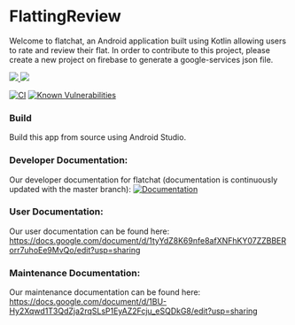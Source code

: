 # FlattingReview
Welcome to flatchat, an Android application built using Kotlin allowing users to rate and review their flat.
In order to contribute to this project, please create a new project on firebase to generate a google-services json file. 

<a href="https://codecov.io/gh/FlatChat/FlattingReview">
  <img src="https://codecov.io/gh/FlatChat/FlattingReview/branch/master/graph/badge.svg" />
</a>
<a href="https://www.codacy.com/gh/FlatChat/FlattingReview?utm_source=github.com&amp;utm_medium=referral&amp;utm_content=FlatChat/FlattingReview&amp;utm_campaign=Badge_Grade"><img src="https://app.codacy.com/project/badge/Grade/0da3fde3c08d471ea7ff7d5dfb1cc38c"/></a>
 
[![CI](https://github.com/FlatChat/FlattingReview/workflows/CI/badge.svg)](https://github.com/FlatChat/FlattingReview/actions)
<a href="https://snyk.io/test/github/FlatChat/FlattingReview?targetFile=app/build.gradle"><img src="https://snyk.io/test/github/FlatChat/FlattingReview/badge.svg?targetFile=app/build.gradle" alt="Known Vulnerabilities" data-canonical-src="https://snyk.io/test/github/FlatChat/FlattingReview?targetFile=app/build.gradle" style="max-width:100%;"></a>

### Build
Build this app from source using Android Studio.

### Developer Documentation:
Our developer documentation for flatchat (documentation is continuously updated with the master branch):
[![Documentation](https://github.com/FlatChat/FlattingReview/workflows/Documentation/badge.svg)](https://flatchat.github.io/FlattingReview/docs/app/index.html)

### User Documentation:
Our user documentation can be found here:
https://docs.google.com/document/d/1tyYdZ8K69nfe8afXNFhKY07ZZBBERorr7uhoEe9MvQo/edit?usp=sharing

### Maintenance Documentation:
Our maintenance documentation can be found here: 
https://docs.google.com/document/d/1BU-Hy2Xqwd1T3QdZja2rqSLsP1EyAZ2Fcju_eSQDkG8/edit?usp=sharing

